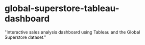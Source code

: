 # global-superstore-tableau-dashboard
"Interactive sales analysis dashboard using Tableau and the Global Superstore dataset."
